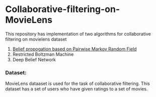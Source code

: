 # Collaborative-filtering-on-MovieLens
This repository has implementation of two algorithms for collaborative filtering on movielens dataset
1) [Belief propogation based on Pairwise Markov Random Field](http://fekri.ece.gatech.edu/Publications/2012_06.pdf) 
2) Restricted Boltzman Machine
3) Deep Belief Network

### Dataset:
MovieLens dataaset is used for the task of collaborative filtering. This dataset has a set of users who have given ratings to a set of movies.